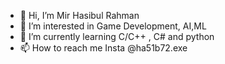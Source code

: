 - 👋 Hi, I’m Mir Hasibul Rahman
- 👀 I’m interested in Game Development, AI,ML
- 🌱 I’m currently learning C/C++ , C# and python
- 📫 How to reach me Insta @ha51b72.exe

<!---
Hasib072/Hasib072 is a ✨ special ✨ repository because its `README.md` (this file) appears on your GitHub profile.
You can click the Preview link to take a look at your changes.
--->
